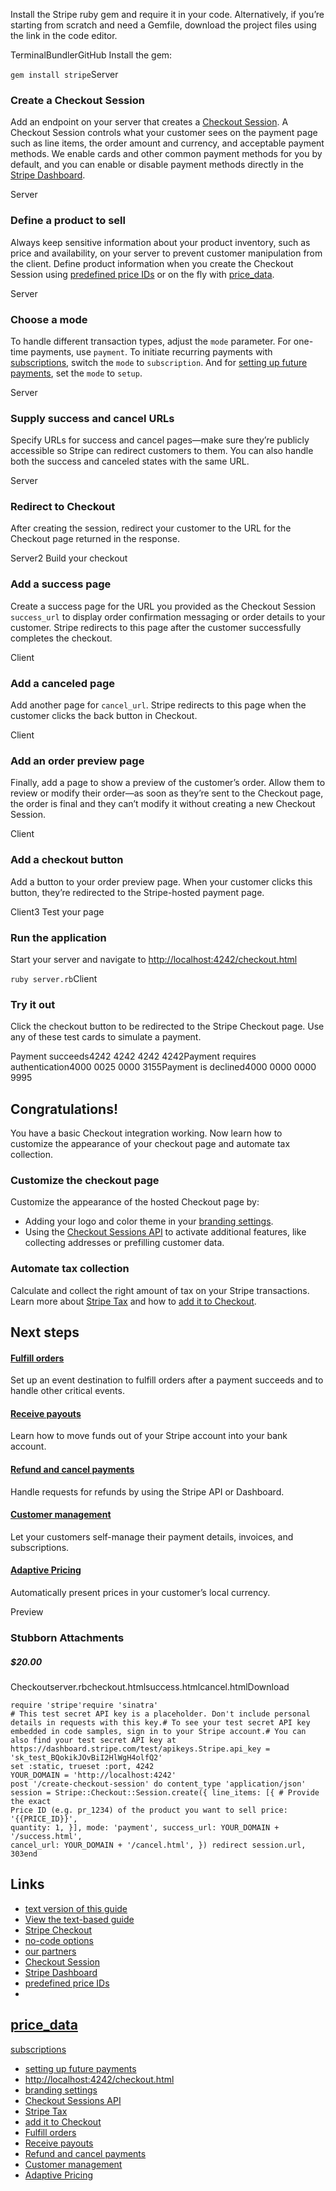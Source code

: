 Install the Stripe ruby gem and require it in your code. Alternatively, if
you’re starting from scratch and need a Gemfile, download the project files
using the link in the code editor.

TerminalBundlerGitHub
Install the gem:

`gem install stripe`Server
### Create a Checkout Session

Add an endpoint on your server that creates a [Checkout
Session](https://docs.stripe.com/api/checkout/sessions). A Checkout Session
controls what your customer sees on the payment page such as line items, the
order amount and currency, and acceptable payment methods. We enable cards and
other common payment methods for you by default, and you can enable or disable
payment methods directly in the [Stripe
Dashboard](https://dashboard.stripe.com/settings/payment_methods).

Server
### Define a product to sell

Always keep sensitive information about your product inventory, such as price
and availability, on your server to prevent customer manipulation from the
client. Define product information when you create the Checkout Session using
[predefined price
IDs](https://docs.stripe.com/payments/accept-a-payment?platform=web&ui=stripe-hosted#create-product-prices-upfront)
or on the fly with
[price_data](https://docs.stripe.com/api/checkout/sessions/create#create_checkout_session-line_items-price_data).

Server
### Choose a mode

To handle different transaction types, adjust the `mode` parameter. For one-time
payments, use `payment`. To initiate recurring payments with
[subscriptions](https://docs.stripe.com/billing/subscriptions/build-subscriptions?platform=web&ui=stripe-hosted),
switch the `mode` to `subscription`. And for [setting up future
payments](https://docs.stripe.com/payments/save-and-reuse?platform=web&ui=stripe-hosted),
set the `mode` to `setup`.

Server
### Supply success and cancel URLs

Specify URLs for success and cancel pages—make sure they’re publicly accessible
so Stripe can redirect customers to them. You can also handle both the success
and canceled states with the same URL.

Server
### Redirect to Checkout

After creating the session, redirect your customer to the URL for the Checkout
page returned in the response.

Server2 Build your checkout
### Add a success page

Create a success page for the URL you provided as the Checkout Session
`success_url` to display order confirmation messaging or order details to your
customer. Stripe redirects to this page after the customer successfully
completes the checkout.

Client
### Add a canceled page

Add another page for `cancel_url`. Stripe redirects to this page when the
customer clicks the back button in Checkout.

Client
### Add an order preview page

Finally, add a page to show a preview of the customer’s order. Allow them to
review or modify their order—as soon as they’re sent to the Checkout page, the
order is final and they can’t modify it without creating a new Checkout Session.

Client
### Add a checkout button

Add a button to your order preview page. When your customer clicks this button,
they’re redirected to the Stripe-hosted payment page.

Client3 Test your page
### Run the application

Start your server and navigate to
[http://localhost:4242/checkout.html](http://localhost:4242/checkout.html)

`ruby server.rb`Client
### Try it out

Click the checkout button to be redirected to the Stripe Checkout page. Use any
of these test cards to simulate a payment.

Payment succeeds4242 4242 4242 4242Payment requires authentication4000 0025 0000
3155Payment is declined4000 0000 0000 9995
## Congratulations!

You have a basic Checkout integration working. Now learn how to customize the
appearance of your checkout page and automate tax collection.

### Customize the checkout page

Customize the appearance of the hosted Checkout page by:

- Adding your logo and color theme in your [branding
settings](https://dashboard.stripe.com/settings/branding).
- Using the [Checkout Sessions
API](https://docs.stripe.com/api/checkout/sessions/create) to activate
additional features, like collecting addresses or prefilling customer data.

### Automate tax collection

Calculate and collect the right amount of tax on your Stripe transactions. Learn
more about [Stripe Tax](https://docs.stripe.com/tax) and how to [add it to
Checkout](https://docs.stripe.com/tax/checkout).

## Next steps

#### [Fulfill orders](https://docs.stripe.com/checkout/fulfillment)

Set up an event destination to fulfill orders after a payment succeeds and to
handle other critical events.

#### [Receive payouts](https://docs.stripe.com/payouts)

Learn how to move funds out of your Stripe account into your bank account.

#### [Refund and cancel payments](https://docs.stripe.com/refunds)

Handle requests for refunds by using the Stripe API or Dashboard.

#### [Customer management](https://docs.stripe.com/customer-management)

Let your customers self-manage their payment details, invoices, and
subscriptions.

#### [Adaptive Pricing](https://docs.stripe.com/payments/checkout/adaptive-pricing)

Automatically present prices in your customer’s local currency.

Preview
### Stubborn Attachments

##### $20.00

Checkoutserver.rbcheckout.htmlsuccess.htmlcancel.htmlDownload
```
require 'stripe'require 'sinatra'
# This test secret API key is a placeholder. Don't include personal details in requests with this key.# To see your test secret API key embedded in code samples, sign in to your Stripe account.# You can also find your test secret API key at https://dashboard.stripe.com/test/apikeys.Stripe.api_key = 'sk_test_BQokikJOvBiI2HlWgH4olfQ2'
set :static, trueset :port, 4242
YOUR_DOMAIN = 'http://localhost:4242'
post '/create-checkout-session' do content_type 'application/json'
session = Stripe::Checkout::Session.create({ line_items: [{ # Provide the exact
Price ID (e.g. pr_1234) of the product you want to sell price: '{{PRICE_ID}}',
quantity: 1, }], mode: 'payment', success_url: YOUR_DOMAIN + '/success.html',
cancel_url: YOUR_DOMAIN + '/cancel.html', }) redirect session.url, 303end
```

## Links

- [text version of this
guide](https://docs.stripe.com/payments/accept-a-payment)
- [View the text-based
guide](https://docs.stripe.com/payments/accept-a-payment?platform=web&ui=checkout)
- [Stripe Checkout](https://docs.stripe.com/payments/checkout)
- [no-code options](https://docs.stripe.com/no-code)
- [our partners](https://stripe.partners)
- [Checkout Session](https://docs.stripe.com/api/checkout/sessions)
- [Stripe Dashboard](https://dashboard.stripe.com/settings/payment_methods)
- [predefined price
IDs](https://docs.stripe.com/payments/accept-a-payment?platform=web&ui=stripe-hosted#create-product-prices-upfront)
-
[price_data](https://docs.stripe.com/api/checkout/sessions/create#create_checkout_session-line_items-price_data)
-
[subscriptions](https://docs.stripe.com/billing/subscriptions/build-subscriptions?platform=web&ui=stripe-hosted)
- [setting up future
payments](https://docs.stripe.com/payments/save-and-reuse?platform=web&ui=stripe-hosted)
- [http://localhost:4242/checkout.html](http://localhost:4242/checkout.html)
- [branding settings](https://dashboard.stripe.com/settings/branding)
- [Checkout Sessions API](https://docs.stripe.com/api/checkout/sessions/create)
- [Stripe Tax](https://docs.stripe.com/tax)
- [add it to Checkout](https://docs.stripe.com/tax/checkout)
- [Fulfill orders](https://docs.stripe.com/checkout/fulfillment)
- [Receive payouts](https://docs.stripe.com/payouts)
- [Refund and cancel payments](https://docs.stripe.com/refunds)
- [Customer management](https://docs.stripe.com/customer-management)
- [Adaptive Pricing](https://docs.stripe.com/payments/checkout/adaptive-pricing)